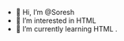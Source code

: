 - 👋 Hi, I’m @Soresh
- 👀 I’m interested in HTML 
- 🌱 I’m currently learning HTML
.

<!---
Soresh/Soresh is a ✨ special ✨ repository because its `README.md` (this file) appears on your GitHub profile.
You can click the Preview link to take a look at your changes.
--->
